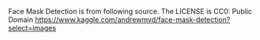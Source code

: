 Face Mask Detection is from following source.
The LICENSE is CC0: Public Domain
https://www.kaggle.com/andrewmvd/face-mask-detection?select=images
